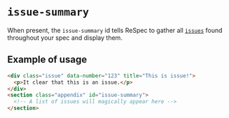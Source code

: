 # `issue-summary`

When present, the `issue-summary` id tells ReSpec to gather all [`issues`](issue) found throughout your spec and display them.

## Example of usage

```html "example": "List of GitHub issues referenced in current document."
<div class="issue" data-number="123" title="This is issue!">
  <p>It clear that this is an issue.</p>
</div>
<section class="appendix" id="issue-summary">
  <!-- A list of issues will magically appear here -->
</section>
```
